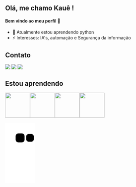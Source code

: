 
## Olá, me chamo Kauê ! 
#### Bem vindo ao meu perfil 👋
- 🌱 Atualmente estou aprendendo python
- ⚡ Interesses: IA's, automação e Segurança da informação

## Contato

<div>
<a href="https://www.instagram.com/kaue.qd01/" target="_blank"><img src="https://img.shields.io/badge/-Instagram-%23E4405F?style=for-the-badge&logo=instagram&logoColor=white" target="_blank"></a>
<a href = "mailto:kauedias0791@gmail.com"><img src="https://img.shields.io/badge/Gmail-D14836?style=for-the-badge&logo=gmail&logoColor=white" target="_blank"></a>
<a href="https://linkedin.com/in/kauê-quinello-dias-b18191379" target="_blank"><img src="https://img.shields.io/badge/-LinkedIn-%230077B5?style=for-the-badge&logo=linkedin&logoColor=white" target="_blank"></a>   
</div>

## Estou aprendendo

<img src="https://cdn.jsdelivr.net/gh/devicons/devicon/icons/html5/html5-original-wordmark.svg" width="80px" height="80px" /><img src="https://cdn.jsdelivr.net/gh/devicons/devicon/icons/css3/css3-original-wordmark.svg" width="80px" height="80px" /><img src="https://cdn.jsdelivr.net/gh/devicons/devicon/icons/javascript/javascript-original.svg" width="80px" height="80px" /><img src="https://cdn.jsdelivr.net/gh/devicons/devicon/icons/python/python-original-wordmark.svg" width="80px" height="80px" />
          
![Snake animation](https://github.com/KaueQDias/KaueQDias/blob/output/github-contribution-grid-snake.svg)
